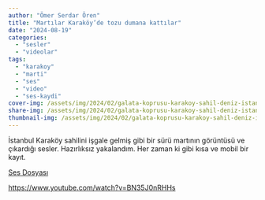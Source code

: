 ```yaml
---
author: "Ömer Serdar Ören"
title: "Martılar Karaköy’de tozu dumana kattılar"
date: "2024-08-19"
categories: 
  - "sesler"
  - "videolar"
tags: 
  - "karakoy"
  - "marti"
  - "ses"
  - "video"
  - "ses-kaydi"
cover-img: /assets/img/2024/02/galata-koprusu-karakoy-sahil-deniz-istanbul-ocak-2023-759x1024-1.jpg
share-img: /assets/img/2024/02/galata-koprusu-karakoy-sahil-deniz-istanbul-ocak-2023-759x1024-1.jpg
thumbnail-img: /assets/img/2024/02/galata-koprusu-karakoy-sahil-deniz-istanbul-ocak-2023-759x1024-1.jpg
---
```


İstanbul Karaköy sahilini işgale gelmiş gibi bir sürü martının görüntüsü ve çıkardığı sesler. Hazırlıksız yakalandım. Her zaman ki gibi kısa ve mobil bir kayıt.

[Ses Dosyası](/assets/sounds/2024/08/martilar-karakoyde-tozu-dumana-kattilar.mp3)

<https://www.youtube.com/watch?v=BN35J0nRHHs>


